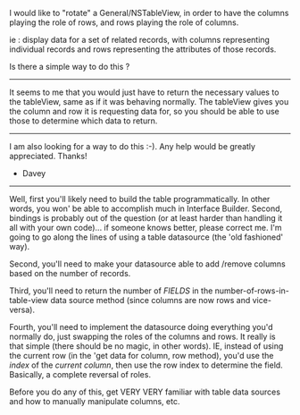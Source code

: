 I would like to "rotate" a General/NSTableView, in order to have the columns playing the role of rows, and rows playing the role of columns.

ie : display data for a set of related records, with columns representing individual records and rows representing the attributes of those records.

Is there a simple way to do this ?

---- 

It seems to me that you would just have to return the necessary values to the tableView, same as if it was behaving normally. The tableView gives you the column and row it is requesting data for, so you should be able to use those to determine which data to return.

---- 

I am also looking for a way to do this :-). Any help would be greatly appreciated. Thanks!

- Davey

----

Well, first you'll likely need to build the table programmatically. In other words, you won' be able to accomplish much in Interface Builder. Second, bindings is probably out of the question (or at least harder than handling it all with your own code)... if someone knows better, please correct me. I'm going to go along the lines of using a table datasource (the 'old fashioned' way).

Second, you'll need to make your datasource able to add /remove columns based on the number of records. 

Third, you'll need to return the number of *FIELDS* in the number-of-rows-in-table-view data source method (since columns are now rows and vice-versa).

Fourth, you'll need to implement the datasource doing everything you'd normally do, just swapping the roles of the columns and rows. It really is that simple (there should be no magic, in other words). IE, instead of using the current row (in the 'get data for column, row method), you'd use the *index* of the *current column*, then use the row index to determine the field. Basically, a complete reversal of roles.

Before you do any of this, get VERY VERY familiar with table data sources and how to manually manipulate columns, etc.